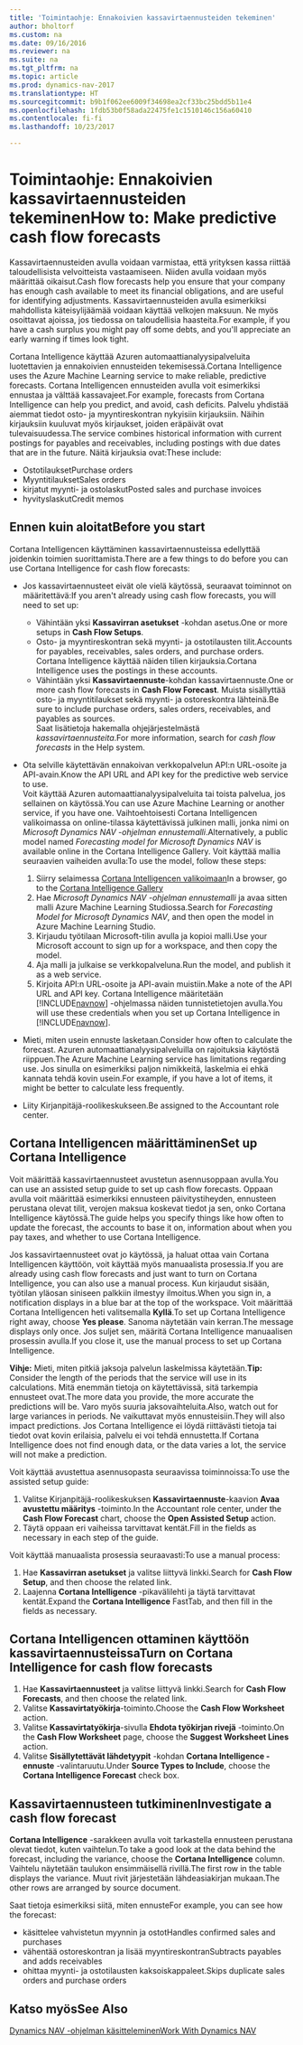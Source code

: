 ```yaml
---
title: 'Toimintaohje: Ennakoivien kassavirtaennusteiden tekeminen'
author: bholtorf
ms.custom: na
ms.date: 09/16/2016
ms.reviewer: na
ms.suite: na
ms.tgt_pltfrm: na
ms.topic: article
ms.prod: dynamics-nav-2017
ms.translationtype: HT
ms.sourcegitcommit: b9b1f062ee6009f34698ea2cf33bc25bdd5b11e4
ms.openlocfilehash: 1fdb53b0f58ada22475fe1c1510146c156a60410
ms.contentlocale: fi-fi
ms.lasthandoff: 10/23/2017

---
```


# <a name="how-to-make-predictive-cash-flow-forecasts"></a><span data-ttu-id="8c4aa-102">Toimintaohje: Ennakoivien kassavirtaennusteiden tekeminen</span><span class="sxs-lookup"><span data-stu-id="8c4aa-102">How to: Make predictive cash flow forecasts</span></span>
<span data-ttu-id="8c4aa-103">Kassavirtaennusteiden avulla voidaan varmistaa, että yrityksen kassa riittää taloudellisista velvoitteista vastaamiseen. Niiden avulla voidaan myös määrittää oikaisut.</span><span class="sxs-lookup"><span data-stu-id="8c4aa-103">Cash flow forecasts help you ensure that your company has enough cash available to meet its financial obligations, and are useful for identifying adjustments.</span></span> <span data-ttu-id="8c4aa-104">Kassavirtaennusteiden avulla esimerkiksi mahdollista käteisylijäämää voidaan käyttää velkojen maksuun. Ne myös osoittavat ajoissa, jos tiedossa on taloudellisia haasteita.</span><span class="sxs-lookup"><span data-stu-id="8c4aa-104">For example, if you have a cash surplus you might pay off some debts, and you'll appreciate an early warning if times look tight.</span></span>

<span data-ttu-id="8c4aa-105">Cortana Intelligence käyttää Azuren automaattianalyysipalveluita luotettavien ja ennakoivien ennusteiden tekemisessä.</span><span class="sxs-lookup"><span data-stu-id="8c4aa-105">Cortana Intelligence uses the Azure Machine Learning service to make reliable, predictive forecasts.</span></span> <span data-ttu-id="8c4aa-106">Cortana Intelligencen ennusteiden avulla voit esimerkiksi ennustaa ja välttää kassavajeet.</span><span class="sxs-lookup"><span data-stu-id="8c4aa-106">For example, forecasts from Cortana Intelligence can help you predict, and avoid, cash deficits.</span></span> <span data-ttu-id="8c4aa-107">Palvelu yhdistää aiemmat tiedot osto- ja myyntireskontran nykyisiin kirjauksiin. Näihin kirjauksiin kuuluvat myös kirjaukset, joiden eräpäivät ovat tulevaisuudessa.</span><span class="sxs-lookup"><span data-stu-id="8c4aa-107">The service combines historical information with current postings for payables and receivables, including postings with due dates that are in the future.</span></span> <span data-ttu-id="8c4aa-108">Näitä kirjauksia ovat:</span><span class="sxs-lookup"><span data-stu-id="8c4aa-108">These include:</span></span>
* <span data-ttu-id="8c4aa-109">Ostotilaukset</span><span class="sxs-lookup"><span data-stu-id="8c4aa-109">Purchase orders</span></span>
* <span data-ttu-id="8c4aa-110">Myyntitilaukset</span><span class="sxs-lookup"><span data-stu-id="8c4aa-110">Sales orders</span></span>
* <span data-ttu-id="8c4aa-111">kirjatut myynti- ja ostolaskut</span><span class="sxs-lookup"><span data-stu-id="8c4aa-111">Posted sales and purchase invoices</span></span>
* <span data-ttu-id="8c4aa-112">hyvityslaskut</span><span class="sxs-lookup"><span data-stu-id="8c4aa-112">Credit memos</span></span>

## <a name="before-you-start"></a><span data-ttu-id="8c4aa-113">Ennen kuin aloitat</span><span class="sxs-lookup"><span data-stu-id="8c4aa-113">Before you start</span></span>  
<span data-ttu-id="8c4aa-114">Cortana Intelligencen käyttäminen kassavirtaennusteissa edellyttää joidenkin toimien suorittamista.</span><span class="sxs-lookup"><span data-stu-id="8c4aa-114">There are a few things to do before you can use Cortana Intelligence for cash flow forecasts:</span></span>
* <span data-ttu-id="8c4aa-115">Jos kassavirtaennusteet eivät ole vielä käytössä, seuraavat toiminnot on määritettävä:</span><span class="sxs-lookup"><span data-stu-id="8c4aa-115">If you aren't already using cash flow forecasts, you will need to set up:</span></span>
    * <span data-ttu-id="8c4aa-116">Vähintään yksi **Kassavirran asetukset** -kohdan asetus.</span><span class="sxs-lookup"><span data-stu-id="8c4aa-116">One or more setups in **Cash Flow Setups**.</span></span>
    * <span data-ttu-id="8c4aa-117">Osto- ja myyntireskontran sekä myynti- ja ostotilausten tilit.</span><span class="sxs-lookup"><span data-stu-id="8c4aa-117">Accounts for payables, receivables, sales orders, and purchase orders.</span></span> <span data-ttu-id="8c4aa-118">Cortana Intelligence käyttää näiden tilien kirjauksia.</span><span class="sxs-lookup"><span data-stu-id="8c4aa-118">Cortana Intelligence uses the postings in these accounts.</span></span>
    * <span data-ttu-id="8c4aa-119">Vähintään yksi **Kassavirtaennuste**-kohdan kassavirtaennuste.</span><span class="sxs-lookup"><span data-stu-id="8c4aa-119">One or more cash flow forecasts in **Cash Flow Forecast**.</span></span> <span data-ttu-id="8c4aa-120">Muista sisällyttää osto- ja myyntitilaukset sekä myynti- ja ostoreskontra lähteinä.</span><span class="sxs-lookup"><span data-stu-id="8c4aa-120">Be sure to include purchase orders, sales orders, receivables, and payables as sources.</span></span>  
    <span data-ttu-id="8c4aa-121">Saat lisätietoja hakemalla ohjejärjestelmästä _kassavirtaennusteita_.</span><span class="sxs-lookup"><span data-stu-id="8c4aa-121">For more information, search for _cash flow forecasts_ in the Help system.</span></span>
* <span data-ttu-id="8c4aa-122">Ota selville käytettävän ennakoivan verkkopalvelun API:n URL-osoite ja API-avain.</span><span class="sxs-lookup"><span data-stu-id="8c4aa-122">Know the API URL and API key for the predictive web service to use.</span></span>  
    <span data-ttu-id="8c4aa-123">Voit käyttää Azuren automaattianalyysipalveluita tai toista palvelua, jos sellainen on käytössä.</span><span class="sxs-lookup"><span data-stu-id="8c4aa-123">You can use Azure Machine Learning or another service, if you have one.</span></span> <span data-ttu-id="8c4aa-124">Vaihtoehtoisesti Cortana Intelligencen valikoimassa on online-tilassa käytettävissä julkinen malli, jonka nimi on _Microsoft Dynamics NAV -ohjelman ennustemalli_.</span><span class="sxs-lookup"><span data-stu-id="8c4aa-124">Alternatively, a public model named _Forecasting model for Microsoft Dynamics NAV_ is available online in the Cortana Intelligence Gallery.</span></span> <span data-ttu-id="8c4aa-125">Voit käyttää mallia seuraavien vaiheiden avulla:</span><span class="sxs-lookup"><span data-stu-id="8c4aa-125">To use the model, follow these steps:</span></span>

    1. <span data-ttu-id="8c4aa-126">Siirry selaimessa [Cortana Intelligencen valikoimaan](https://go.microsoft.com/fwlink/?linkid=828352)</span><span class="sxs-lookup"><span data-stu-id="8c4aa-126">In a browser, go to the [Cortana Intelligence Gallery](https://go.microsoft.com/fwlink/?linkid=828352)</span></span>
    2. <span data-ttu-id="8c4aa-127">Hae _Microsoft Dynamics NAV -ohjelman ennustemalli_ ja avaa sitten malli Azure Machine Learning Studiossa.</span><span class="sxs-lookup"><span data-stu-id="8c4aa-127">Search for _Forecasting Model for Microsoft Dynamics NAV_, and then open the model in Azure Machine Learning Studio.</span></span>
    3. <span data-ttu-id="8c4aa-128">Kirjaudu työtilaan Microsoft-tilin avulla ja kopioi malli.</span><span class="sxs-lookup"><span data-stu-id="8c4aa-128">Use your Microsoft account to sign up for a workspace, and then copy the model.</span></span>
    4. <span data-ttu-id="8c4aa-129">Aja malli ja julkaise se verkkopalveluna.</span><span class="sxs-lookup"><span data-stu-id="8c4aa-129">Run the model, and publish it as a web service.</span></span>
    5. <span data-ttu-id="8c4aa-130">Kirjoita API:n URL-osoite ja API-avain muistiin.</span><span class="sxs-lookup"><span data-stu-id="8c4aa-130">Make a note of the API URL and API key.</span></span> <span data-ttu-id="8c4aa-131">Cortana Intelligence määritetään [!INCLUDE[navnow](includes/navnow_md.md)] -ohjelmassa näiden tunnistetietojen avulla.</span><span class="sxs-lookup"><span data-stu-id="8c4aa-131">You will use these credentials when you set up Cortana Intelligence in [!INCLUDE[navnow](includes/navnow_md.md)].</span></span>  

* <span data-ttu-id="8c4aa-132">Mieti, miten usein ennuste lasketaan.</span><span class="sxs-lookup"><span data-stu-id="8c4aa-132">Consider how often to calculate the forecast.</span></span> <span data-ttu-id="8c4aa-133">Azuren automaattianalyysipalveluilla on rajoituksia käytöstä riippuen.</span><span class="sxs-lookup"><span data-stu-id="8c4aa-133">The Azure Machine Learning service has limitations regarding use.</span></span> <span data-ttu-id="8c4aa-134">Jos sinulla on esimerkiksi paljon nimikkeitä, laskelmia ei ehkä kannata tehdä kovin usein.</span><span class="sxs-lookup"><span data-stu-id="8c4aa-134">For example, if you have a lot of items, it might be better to calculate less frequently.</span></span>
* <span data-ttu-id="8c4aa-135">Liity Kirjanpitäjä-roolikeskukseen.</span><span class="sxs-lookup"><span data-stu-id="8c4aa-135">Be assigned to the Accountant role center.</span></span>

## <a name="set-up-cortana-intelligence"></a><span data-ttu-id="8c4aa-136">Cortana Intelligencen määrittäminen</span><span class="sxs-lookup"><span data-stu-id="8c4aa-136">Set up Cortana Intelligence</span></span>
<span data-ttu-id="8c4aa-137">Voit määrittää kassavirtaennusteet avustetun asennusoppaan avulla.</span><span class="sxs-lookup"><span data-stu-id="8c4aa-137">You can use an assisted setup guide to set up cash flow forecasts.</span></span> <span data-ttu-id="8c4aa-138">Oppaan avulla voit määrittää esimerkiksi ennusteen päivitystiheyden, ennusteen perustana olevat tilit, verojen maksua koskevat tiedot ja sen, onko Cortana Intelligence käytössä.</span><span class="sxs-lookup"><span data-stu-id="8c4aa-138">The guide helps you specify things like how often to update the forecast, the accounts to base it on, information about when you pay taxes, and whether to use Cortana Intelligence.</span></span>  

<span data-ttu-id="8c4aa-139">Jos kassavirtaennusteet ovat jo käytössä, ja haluat ottaa vain Cortana Intelligencen käyttöön, voit käyttää myös manuaalista prosessia.</span><span class="sxs-lookup"><span data-stu-id="8c4aa-139">If you are already using cash flow forecasts and just want to turn on Cortana Intelligence, you can also use a manual process.</span></span> <span data-ttu-id="8c4aa-140">Kun kirjaudut sisään, työtilan yläosan siniseen palkkiin ilmestyy ilmoitus.</span><span class="sxs-lookup"><span data-stu-id="8c4aa-140">When you sign in, a notification displays in a blue bar at the top of the workspace.</span></span> <span data-ttu-id="8c4aa-141">Voit määrittää Cortana Intelligencen heti valitsemalla **Kyllä**.</span><span class="sxs-lookup"><span data-stu-id="8c4aa-141">To set up Cortana Intelligence right away, choose **Yes please**.</span></span> <span data-ttu-id="8c4aa-142">Sanoma näytetään vain kerran.</span><span class="sxs-lookup"><span data-stu-id="8c4aa-142">The message displays only once.</span></span> <span data-ttu-id="8c4aa-143">Jos suljet sen, määritä Cortana Intelligence manuaalisen prosessin avulla.</span><span class="sxs-lookup"><span data-stu-id="8c4aa-143">If you close it, use the manual process to set up Cortana Intelligence.</span></span>  

<span data-ttu-id="8c4aa-144">**Vihje:** Mieti, miten pitkiä jaksoja palvelun laskelmissa käytetään.</span><span class="sxs-lookup"><span data-stu-id="8c4aa-144">**Tip:** Consider the length of the periods that the service will use in its calculations.</span></span> <span data-ttu-id="8c4aa-145">Mitä enemmän tietoja on käytettävissä, sitä tarkempia ennusteet ovat.</span><span class="sxs-lookup"><span data-stu-id="8c4aa-145">The more data you provide, the more accurate the predictions will be.</span></span> <span data-ttu-id="8c4aa-146">Varo myös suuria jaksovaihteluita.</span><span class="sxs-lookup"><span data-stu-id="8c4aa-146">Also, watch out for large variances in periods.</span></span> <span data-ttu-id="8c4aa-147">Ne vaikuttavat myös ennusteisiin.</span><span class="sxs-lookup"><span data-stu-id="8c4aa-147">They will also impact predictions.</span></span> <span data-ttu-id="8c4aa-148">Jos Cortana Intelligence ei löydä riittävästi tietoja tai tiedot ovat kovin erilaisia, palvelu ei voi tehdä ennustetta.</span><span class="sxs-lookup"><span data-stu-id="8c4aa-148">If Cortana Intelligence does not find enough data, or the data varies a lot, the service will not make a prediction.</span></span>

<span data-ttu-id="8c4aa-149">Voit käyttää avustettua asennusopasta seuraavissa toiminnoissa:</span><span class="sxs-lookup"><span data-stu-id="8c4aa-149">To use the assisted setup guide:</span></span>
1. <span data-ttu-id="8c4aa-150">Valitse Kirjanpitäjä-roolikeskuksen **Kassavirtaennuste**-kaavion **Avaa avustettu määritys** -toiminto.</span><span class="sxs-lookup"><span data-stu-id="8c4aa-150">In the Accountant role center, under the **Cash Flow Forecast** chart, choose the **Open Assisted Setup** action.</span></span>
2. <span data-ttu-id="8c4aa-151">Täytä oppaan eri vaiheissa tarvittavat kentät.</span><span class="sxs-lookup"><span data-stu-id="8c4aa-151">Fill in the fields as necessary in each step of the guide.</span></span>

<span data-ttu-id="8c4aa-152">Voit käyttää manuaalista prosessia seuraavasti:</span><span class="sxs-lookup"><span data-stu-id="8c4aa-152">To use a manual process:</span></span>
1. <span data-ttu-id="8c4aa-153">Hae **Kassavirran asetukset** ja valitse liittyvä linkki.</span><span class="sxs-lookup"><span data-stu-id="8c4aa-153">Search for **Cash Flow Setup**, and then choose the related link.</span></span>
2. <span data-ttu-id="8c4aa-154">Laajenna **Cortana Intelligence** -pikavälilehti ja täytä tarvittavat kentät.</span><span class="sxs-lookup"><span data-stu-id="8c4aa-154">Expand the **Cortana Intelligence** FastTab, and then fill in the fields as necessary.</span></span>

## <a name="turn-on-cortana-intelligence-for-cash-flow-forecasts"></a><span data-ttu-id="8c4aa-155">Cortana Intelligencen ottaminen käyttöön kassavirtaennusteissa</span><span class="sxs-lookup"><span data-stu-id="8c4aa-155">Turn on Cortana Intelligence for cash flow forecasts</span></span>
1. <span data-ttu-id="8c4aa-156">Hae **Kassavirtaennusteet** ja valitse liittyvä linkki.</span><span class="sxs-lookup"><span data-stu-id="8c4aa-156">Search for **Cash Flow Forecasts**, and then choose the related link.</span></span>
2. <span data-ttu-id="8c4aa-157">Valitse **Kassavirtatyökirja**-toiminto.</span><span class="sxs-lookup"><span data-stu-id="8c4aa-157">Choose the **Cash Flow Worksheet** action.</span></span>
3. <span data-ttu-id="8c4aa-158">Valitse **Kassavirtatyökirja**-sivulla **Ehdota työkirjan rivejä** -toiminto.</span><span class="sxs-lookup"><span data-stu-id="8c4aa-158">On the **Cash Flow Worksheet** page, choose the **Suggest Worksheet Lines** action.</span></span>  
4. <span data-ttu-id="8c4aa-159">Valitse **Sisällytettävät lähdetyypit** -kohdan **Cortana Intelligence -ennuste** -valintaruutu.</span><span class="sxs-lookup"><span data-stu-id="8c4aa-159">Under **Source Types to Include**, choose the **Cortana Intelligence Forecast** check box.</span></span>

## <a name="investigate-a-cash-flow-forecast"></a><span data-ttu-id="8c4aa-160">Kassavirtaennusteen tutkiminen</span><span class="sxs-lookup"><span data-stu-id="8c4aa-160">Investigate a cash flow forecast</span></span>
<span data-ttu-id="8c4aa-161">**Cortana Intelligence** -sarakkeen avulla voit tarkastella ennusteen perustana olevat tiedot, kuten vaihtelun.</span><span class="sxs-lookup"><span data-stu-id="8c4aa-161">To take a good look at the data behind the forecast, including the variance, choose the **Cortana Intelligence** column.</span></span> <span data-ttu-id="8c4aa-162">Vaihtelu näytetään taulukon ensimmäisellä rivillä.</span><span class="sxs-lookup"><span data-stu-id="8c4aa-162">The first row in the table displays the variance.</span></span> <span data-ttu-id="8c4aa-163">Muut rivit järjestetään lähdeasiakirjan mukaan.</span><span class="sxs-lookup"><span data-stu-id="8c4aa-163">The other rows are arranged by source document.</span></span>  

<span data-ttu-id="8c4aa-164">Saat tietoja esimerkiksi siitä, miten ennuste</span><span class="sxs-lookup"><span data-stu-id="8c4aa-164">For example, you can see how the forecast:</span></span>    
* <span data-ttu-id="8c4aa-165">käsittelee vahvistetun myynnin ja ostot</span><span class="sxs-lookup"><span data-stu-id="8c4aa-165">Handles confirmed sales and purchases</span></span>
* <span data-ttu-id="8c4aa-166">vähentää ostoreskontran ja lisää myyntireskontran</span><span class="sxs-lookup"><span data-stu-id="8c4aa-166">Subtracts payables and adds receivables</span></span>
* <span data-ttu-id="8c4aa-167">ohittaa myynti- ja ostotilausten kaksoiskappaleet.</span><span class="sxs-lookup"><span data-stu-id="8c4aa-167">Skips duplicate sales orders and purchase orders</span></span>

## <a name="see-also"></a><span data-ttu-id="8c4aa-168">Katso myös</span><span class="sxs-lookup"><span data-stu-id="8c4aa-168">See Also</span></span>  
[<span data-ttu-id="8c4aa-169">Dynamics NAV -ohjelman käsitteleminen</span><span class="sxs-lookup"><span data-stu-id="8c4aa-169">Work With Dynamics NAV</span></span>](ui-work-product.md)

